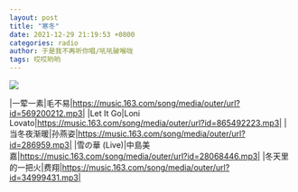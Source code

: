 ```yaml
---
layout: post
title: "寒冬"
date: 2021-12-29 21:19:53 +0800
categories: radio
author: 于是我不再听你唱/吼吼破喉咙
tags: 哎哎哟哟
---
```

![]({{site.baseurl}}/images/cover_20211229.jpg)

|一荤一素|毛不易|https://music.163.com/song/media/outer/url?id=569200212.mp3|
|Let It Go|Loni Lovato|https://music.163.com/song/media/outer/url?id=865492223.mp3|
|当冬夜渐暖|孙燕姿|https://music.163.com/song/media/outer/url?id=286959.mp3|
|雪の華 (Live)|中島美嘉|https://music.163.com/song/media/outer/url?id=28068446.mp3|
|冬天里的一把火|费翔|https://music.163.com/song/media/outer/url?id=34999431.mp3|

